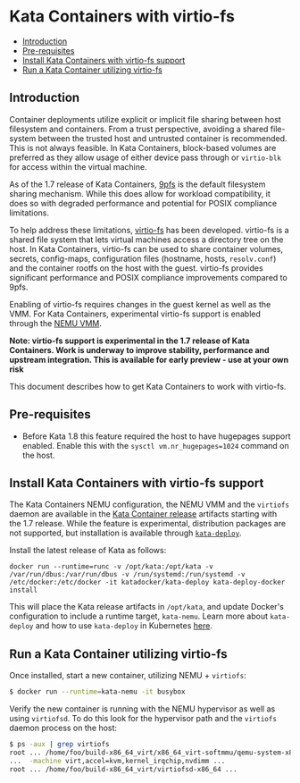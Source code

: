 # Kata Containers with virtio-fs

- [Introduction](#introduction)
- [Pre-requisites](#pre-requisites)
- [Install Kata Containers with virtio-fs support](#install-kata-containers-with-virtio-fs-support)
- [Run a Kata Container utilizing virtio-fs](#run-a-kata-container-utilizing-virtio-fs)

## Introduction

Container deployments utilize explicit or implicit file sharing between host filesystem and containers. From a trust perspective, avoiding a shared file-system between the trusted host and untrusted container is recommended. This is not always feasible. In Kata Containers, block-based volumes are preferred as they allow usage of either device pass through or `virtio-blk` for access within the virtual machine.

As of the 1.7 release of Kata Containers, [9pfs](https://www.kernel.org/doc/Documentation/filesystems/9p.txt) is the default filesystem sharing mechanism. While this does allow for workload compatibility, it does so with degraded performance and potential for POSIX compliance limitations.

To help address these limitations, [virtio-fs](https://virtio-fs.gitlab.io/) has been developed. virtio-fs is a shared file system that lets virtual machines access a directory tree on the host. In Kata Containers, virtio-fs can be used to share container volumes, secrets, config-maps, configuration files (hostname, hosts, `resolv.conf`) and the container rootfs on the host with the guest.  virtio-fs provides significant performance and POSIX compliance improvements compared to 9pfs.

Enabling of virtio-fs requires changes in the guest kernel as well as the VMM. For Kata Containers, experimental virtio-fs support is enabled through the [NEMU VMM](https://github.com/intel/nemu).

**Note: virtio-fs support is experimental in the 1.7 release of Kata Containers. Work is underway to improve stability, performance and upstream integration. This is available for early preview - use at your own risk**

This document describes how to get Kata Containers to work with virtio-fs.

## Pre-requisites

* Before Kata 1.8 this feature required the host to have hugepages support enabled. Enable this with the `sysctl vm.nr_hugepages=1024` command on the host.

## Install Kata Containers with virtio-fs support

The Kata Containers NEMU configuration, the NEMU VMM and the `virtiofs` daemon are available in the [Kata Container release](https://github.com/kata-containers/kata-containers/releases) artifacts starting with the 1.7 release. While the feature is experimental, distribution packages are not supported, but installation is available through [`kata-deploy`](../../tools/packaging/kata-deploy).

Install the latest release of Kata as follows:
```
docker run --runtime=runc -v /opt/kata:/opt/kata -v /var/run/dbus:/var/run/dbus -v /run/systemd:/run/systemd -v /etc/docker:/etc/docker -it katadocker/kata-deploy kata-deploy-docker install
```

This will place the Kata release artifacts in `/opt/kata`, and update Docker's configuration to include a runtime target, `kata-nemu`. Learn more about `kata-deploy` and how to use `kata-deploy` in Kubernetes [here](../../tools/packaging/kata-deploy/README.md#kubernetes-quick-start).


## Run a Kata Container utilizing virtio-fs

Once installed, start a new container, utilizing NEMU + `virtiofs`:
```bash
$ docker run --runtime=kata-nemu -it busybox
```

Verify the new container is running with the NEMU hypervisor as well as using `virtiofsd`. To do this look for the hypervisor path and the `virtiofs` daemon process on the host:
```bash
$ ps -aux | grep virtiofs
root ... /home/foo/build-x86_64_virt/x86_64_virt-softmmu/qemu-system-x86_64_virt
...  -machine virt,accel=kvm,kernel_irqchip,nvdimm ...
root ... /home/foo/build-x86_64_virt/virtiofsd-x86_64 ...
```

